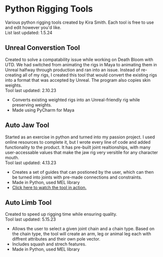 # Python Rigging Tools
Various python rigging tools created by Kira Smith. Each tool is free to use and edit however you'd like. <br>
List last updated: 1.5.24

## Unreal Converstion Tool
Created to solve a compatability issue while working on Death Bloom with UTD. We had switched from animating the rigs in Maya to animating them in Unreal halfway through production and ran into an issue. Instead of re-creating all of my rigs, I created this tool that would convert the existing rigs into a format that was accepted by Unreal. The program also copies skin weights. <br>
Tool last updated: 2.10.23
- Converts existing weighted rigs into an Unreal-friendly rig while preserving weights.
- Made using PyCharm for Maya

## Auto Jaw Tool
Started as an exercise in python and turned into my passion project. I used online resources to complete it, but I wrote every line of code and added functionality to the product. It has pre-built joint realtionships, with many user-accessable values that make the jaw rig very versitile for any character mouth.<br>
Tool last updated: 4.13.23
- Creates a set of guides that can postioned by the user, which can then be turned into joints with pre-made connections and constraints.
- Made in Python, used MEL library
- [Click here to watch the tool in action.](https://www.youtube.com/watch?v=J-I3eLb5h4c)

## Auto Limb Tool
Created to speed up rigging time while ensuring quality. <br>
Tool last updated: 5.15.23
- Allows the user to select a given joint chain and a chain type. Based on the chain type, the tool will create an arm, leg or animal leg each with diffrent attributes and their own pole vector.
- Includes squash and strech features.
- Made in Python, used MEL library
